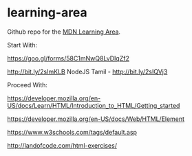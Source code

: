 # learning-area
Github repo for the [MDN Learning Area](https://developer.mozilla.org/en-US/Learn). 

Start With:

https://goo.gl/forms/58C1mNwQ8LvDIqZf2

http://bit.ly/2sImKLB
NodeJS Tamil - http://bit.ly/2sIQVj3

Proceed With:

https://developer.mozilla.org/en-US/docs/Learn/HTML/Introduction_to_HTML/Getting_started

https://developer.mozilla.org/en-US/docs/Web/HTML/Element

https://www.w3schools.com/tags/default.asp

http://landofcode.com/html-exercises/

